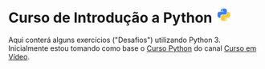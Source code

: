 # Curso de Introdução a Python ![Logo da linguagem Python](./img/python.png "Python")

Aqui conterá alguns exercícios ("Desafios") utilizando Python 3. Inicialmente estou tomando como base o [Curso Python](https://youtube.com/playlist?list=PLHz_AreHm4dlKP6QQCekuIPky1CiwmdI6) do canal [Curso em Vídeo](https://www.youtube.com/channel/UCrWvhVmt0Qac3HgsjQK62FQ).